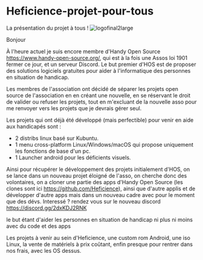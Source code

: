 # Heficience-projet-pour-tous
La présentation du projet à tous !
![logofinal2large](https://user-images.githubusercontent.com/22844238/143687622-b0b46fc1-3ded-4ae1-acef-9207d053eedd.png)

Bonjour

À l'heure actuel je suis encore membre d'Handy Open Source https://www.handy-open-source.org/,  qui est à la fois une Assos loi 1901 fermer ce jour, et un serveur Discord. Le but premier d'HOS est de proposer des solutions logiciels gratuites pour aider à l'informatique des personnes en situation de handicap.

Les membres de l'association ont décidé de séparer les projets open source de l'association en en créant une nouvelle, en se réservant le droit de valider ou refuser les projets, tout en m'excluant de la nouvelle asso pour me renvoyer vers les projets que je devrais gérer seul.

Les projets qui ont déjà été développé (mais perfectible) pour venir en aide aux handicapés sont :
 - 2 distribs linux basé sur Kubuntu.
 - 1 menu cross-platform Linux/Windows/macOS qui propose uniquement les fonctions de base d'un pc.
 - 1 Launcher android pour les déficients visuels.

Ainsi pour récupérer le développement des projets initialement d'HOS, on se lance dans un nouveau projet éloigné de l'asso, on cherche donc des volontaires, on a cloner une partie des apps d'Handy Open Source (les clones sont ici https://github.com/Heficience), ainsi que d'autre applis et de développer d'autre apps mais dans un nouveau cadre avec pour le moment que des dévs.
Interessé ? rendez vous sur le nouveau discord https://discord.gg/2dxKDJ2RNK

le but étant d'aider les personnes en situation de handicap ni plus ni moins
avec du code et des apps

Les projets à venir au sein d'Heficience, une custom rom Android, une iso Linux, la vente de matériels à prix coûtant, enfin presque pour rentrer dans nos frais, avec les OS dessus.
